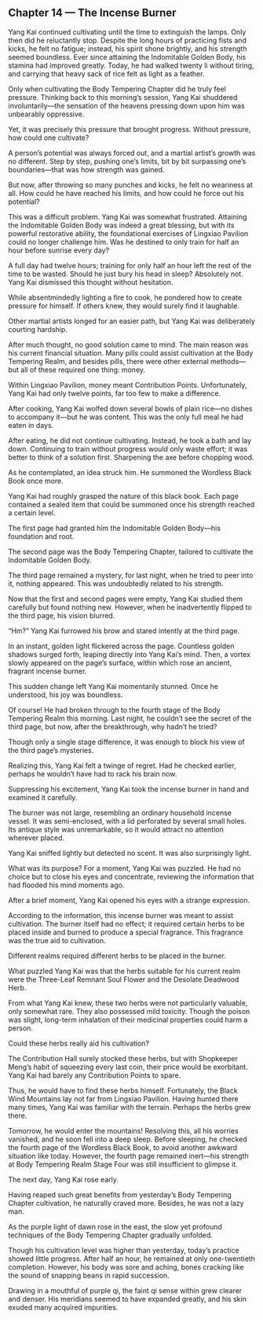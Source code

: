 ## Chapter 14 — The Incense Burner

Yang Kai continued cultivating until the time to extinguish the lamps. Only then did he reluctantly stop. Despite the long hours of practicing fists and kicks, he felt no fatigue; instead, his spirit shone brightly, and his strength seemed boundless. Ever since attaining the Indomitable Golden Body, his stamina had improved greatly. Today, he had walked twenty li without tiring, and carrying that heavy sack of rice felt as light as a feather.

Only when cultivating the Body Tempering Chapter did he truly feel pressure. Thinking back to this morning’s session, Yang Kai shuddered involuntarily—the sensation of the heavens pressing down upon him was unbearably oppressive.

Yet, it was precisely this pressure that brought progress. Without pressure, how could one cultivate?

A person’s potential was always forced out, and a martial artist’s growth was no different. Step by step, pushing one’s limits, bit by bit surpassing one’s boundaries—that was how strength was gained.

But now, after throwing so many punches and kicks, he felt no weariness at all. How could he have reached his limits, and how could he force out his potential?

This was a difficult problem. Yang Kai was somewhat frustrated. Attaining the Indomitable Golden Body was indeed a great blessing, but with its powerful restorative ability, the foundational exercises of Lingxiao Pavilion could no longer challenge him. Was he destined to only train for half an hour before sunrise every day?

A full day had twelve hours; training for only half an hour left the rest of the time to be wasted. Should he just bury his head in sleep? Absolutely not. Yang Kai dismissed this thought without hesitation.

While absentmindedly lighting a fire to cook, he pondered how to create pressure for himself. If others knew, they would surely find it laughable.

Other martial artists longed for an easier path, but Yang Kai was deliberately courting hardship.

After much thought, no good solution came to mind. The main reason was his current financial situation. Many pills could assist cultivation at the Body Tempering Realm, and besides pills, there were other external methods—but all of these required one thing: money.

Within Lingxiao Pavilion, money meant Contribution Points. Unfortunately, Yang Kai had only twelve points, far too few to make a difference.

After cooking, Yang Kai wolfed down several bowls of plain rice—no dishes to accompany it—but he was content. This was the only full meal he had eaten in days.

After eating, he did not continue cultivating. Instead, he took a bath and lay down. Continuing to train without progress would only waste effort; it was better to think of a solution first. Sharpening the axe before chopping wood.

As he contemplated, an idea struck him. He summoned the Wordless Black Book once more.

Yang Kai had roughly grasped the nature of this black book. Each page contained a sealed item that could be summoned once his strength reached a certain level.

The first page had granted him the Indomitable Golden Body—his foundation and root.

The second page was the Body Tempering Chapter, tailored to cultivate the Indomitable Golden Body.

The third page remained a mystery, for last night, when he tried to peer into it, nothing appeared. This was undoubtedly related to his strength.

Now that the first and second pages were empty, Yang Kai studied them carefully but found nothing new. However, when he inadvertently flipped to the third page, his vision blurred.

“Hm?” Yang Kai furrowed his brow and stared intently at the third page.

In an instant, golden light flickered across the page. Countless golden shadows surged forth, leaping directly into Yang Kai’s mind. Then, a vortex slowly appeared on the page’s surface, within which rose an ancient, fragrant incense burner.

This sudden change left Yang Kai momentarily stunned. Once he understood, his joy was boundless.

Of course! He had broken through to the fourth stage of the Body Tempering Realm this morning. Last night, he couldn’t see the secret of the third page, but now, after the breakthrough, why hadn’t he tried?

Though only a single stage difference, it was enough to block his view of the third page’s mysteries.

Realizing this, Yang Kai felt a twinge of regret. Had he checked earlier, perhaps he wouldn’t have had to rack his brain now.

Suppressing his excitement, Yang Kai took the incense burner in hand and examined it carefully.

The burner was not large, resembling an ordinary household incense vessel. It was semi-enclosed, with a lid perforated by several small holes. Its antique style was unremarkable, so it would attract no attention wherever placed.

Yang Kai sniffed lightly but detected no scent. It was also surprisingly light.

What was its purpose? For a moment, Yang Kai was puzzled. He had no choice but to close his eyes and concentrate, reviewing the information that had flooded his mind moments ago.

After a brief moment, Yang Kai opened his eyes with a strange expression.

According to the information, this incense burner was meant to assist cultivation. The burner itself had no effect; it required certain herbs to be placed inside and burned to produce a special fragrance. This fragrance was the true aid to cultivation.

Different realms required different herbs to be placed in the burner.

What puzzled Yang Kai was that the herbs suitable for his current realm were the Three-Leaf Remnant Soul Flower and the Desolate Deadwood Herb.

From what Yang Kai knew, these two herbs were not particularly valuable, only somewhat rare. They also possessed mild toxicity. Though the poison was slight, long-term inhalation of their medicinal properties could harm a person.

Could these herbs really aid his cultivation?

The Contribution Hall surely stocked these herbs, but with Shopkeeper Meng’s habit of squeezing every last coin, their price would be exorbitant. Yang Kai had barely any Contribution Points to spare.

Thus, he would have to find these herbs himself. Fortunately, the Black Wind Mountains lay not far from Lingxiao Pavilion. Having hunted there many times, Yang Kai was familiar with the terrain. Perhaps the herbs grew there.

Tomorrow, he would enter the mountains! Resolving this, all his worries vanished, and he soon fell into a deep sleep. Before sleeping, he checked the fourth page of the Wordless Black Book, to avoid another awkward situation like today. However, the fourth page remained inert—his strength at Body Tempering Realm Stage Four was still insufficient to glimpse it.

The next day, Yang Kai rose early.

Having reaped such great benefits from yesterday’s Body Tempering Chapter cultivation, he naturally craved more. Besides, he was not a lazy man.

As the purple light of dawn rose in the east, the slow yet profound techniques of the Body Tempering Chapter gradually unfolded.

Though his cultivation level was higher than yesterday, today’s practice showed little progress. After half an hour, he remained at only one-twentieth completion. However, his body was sore and aching, bones cracking like the sound of snapping beans in rapid succession.

Drawing in a mouthful of purple qi, the faint qi sense within grew clearer and denser. His meridians seemed to have expanded greatly, and his skin exuded many acquired impurities.